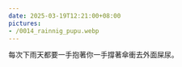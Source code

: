 ```yaml
---
date: 2025-03-19T12:21:00+08:00
pictures:
- /0014_rainnig_pupu.webp
---
```


每次下雨天都要一手抱著你一手撐著傘衝去外面屎尿。